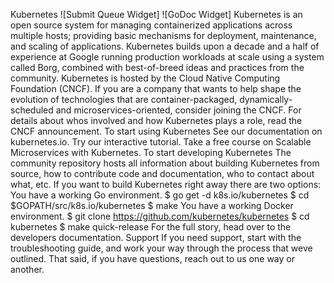 Kubernetes ![Submit Queue Widget] ![GoDoc Widget] Kubernetes is an open source system for managing containerized applications across multiple hosts; providing basic mechanisms for deployment, maintenance, and scaling of applications. Kubernetes builds upon a decade and a half of experience at Google running production workloads at scale using a system called Borg, combined with best-of-breed ideas and practices from the community. Kubernetes is hosted by the Cloud Native Computing Foundation (CNCF). If you are a company that wants to help shape the evolution of technologies that are container-packaged, dynamically-scheduled and microservices-oriented, consider joining the CNCF. For details about whos involved and how Kubernetes plays a role, read the CNCF announcement. To start using Kubernetes See our documentation on kubernetes.io. Try our interactive tutorial. Take a free course on Scalable Microservices with Kubernetes. To start developing Kubernetes The community repository hosts all information about building Kubernetes from source, how to contribute code and documentation, who to contact about what, etc. If you want to build Kubernetes right away there are two options: You have a working Go environment. $ go get -d k8s.io/kubernetes $ cd $GOPATH/src/k8s.io/kubernetes $ make You have a working Docker environment. $ git clone https://github.com/kubernetes/kubernetes $ cd kubernetes $ make quick-release For the full story, head over to the developers documentation. Support If you need support, start with the troubleshooting guide, and work your way through the process that weve outlined. That said, if you have questions, reach out to us one way or another.